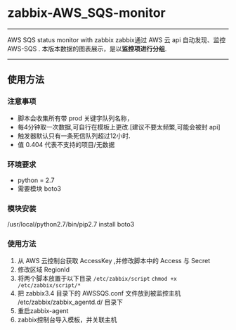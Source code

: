 # zabbix-AWS_SQS-monitor
---

AWS SQS status monitor with zabbix
zabbix通过 AWS 云 api 自动发现、监控 AWS-SQS .
本版本数据的图表展示，是以**监控项进行分组**.

---

## 使用方法
### 注意事项
- 脚本会收集所有带 prod 关键字队列名称，
- 每4分钟取一次数据,可自行在模板上更改.[建议不要太频繁,可能会被封 api]
- 触发器默认只有一条死信队列超过12小时.
- 值 0.404 代表不支持的项目/无数据

### 环境要求
- python = 2.7
- 需要模块 boto3

### 模块安装
/usr/local/python2.7/bin/pip2.7 install boto3

### 使用方法
1. 从 AWS 云控制台获取 AccessKey ,并修改脚本中的 Access 与 Secret
2. 修改区域 RegionId
3. 将两个脚本放置于以下目录
`/etc/zabbix/script`
`chmod +x /etc/zabbix/script/*`
4. 把 zabbix3.4 目录下的 AWSSQS.conf 文件放到被监控主机 /etc/zabbix/zabbix_agentd.d/ 目录下
5. 重启zabbix-agent
6. zabbix控制台导入模板，并关联主机
